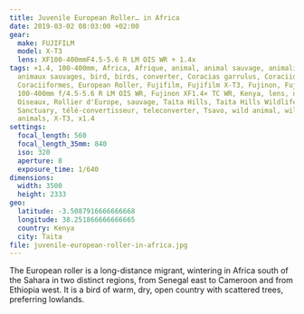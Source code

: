 ```yaml
---
title: Juvenile European Roller… in Africa
date: 2019-03-02 08:03:00 +02:00
gear:
  make: FUJIFILM
  model: X-T3
  lens: XF100-400mmF4.5-5.6 R LM OIS WR + 1.4x
tags: ×1.4, 100-400mm, Africa, Afrique, animal, animal sauvage, animalière,
  animaux sauvages, bird, birds, converter, Coracias garrulus, Coraciidés,
  Coraciiformes, European Roller, Fujifilm, Fujifilm X-T3, Fujinon, Fujinon XF
  100-400mm f/4.5-5.6 R LM OIS WR, Fujinon XF1.4× TC WR, Kenya, lens, oiseau,
  Oiseaux, Rollier d'Europe, sauvage, Taita Hills, Taita Hills Wildlife
  Sanctuary, télé-convertisseur, teleconverter, Tsavo, wild animal, wild
  animals, X-T3, x1.4
settings:
  focal_length: 560
  focal_length_35mm: 840
  iso: 320
  aperture: 8
  exposure_time: 1/640
dimensions:
  width: 3500
  height: 2333
geo:
  latitude: -3.5087916666666668
  longitude: 38.251866666666665
  country: Kenya
  city: Taita
file: juvenile-european-roller-in-africa.jpg
---
```


The European roller is a long-distance migrant, wintering in Africa south of the Sahara in two distinct regions, from Senegal east to Cameroon and from Ethiopia west. It is a bird of warm, dry, open country with scattered trees, preferring lowlands.

